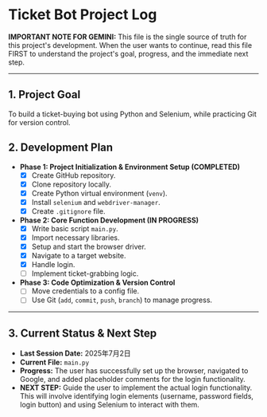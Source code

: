 # Ticket Bot Project Log

**IMPORTANT NOTE FOR GEMINI:** This file is the single source of truth for this project's development. When the user wants to continue, read this file FIRST to understand the project's goal, progress, and the immediate next step.

---

## 1. Project Goal
To build a ticket-buying bot using Python and Selenium, while practicing Git for version control.

## 2. Development Plan

*   **Phase 1: Project Initialization & Environment Setup (COMPLETED)**
    *   [x] Create GitHub repository.
    *   [x] Clone repository locally.
    *   [x] Create Python virtual environment (`venv`).
    *   [x] Install `selenium` and `webdriver-manager`.
    *   [x] Create `.gitignore` file.

*   **Phase 2: Core Function Development (IN PROGRESS)**
    *   [x] Write basic script `main.py`.
    *   [x] Import necessary libraries.
    *   [x] Setup and start the browser driver.
    *   [x] Navigate to a target website.
    *   [x] Handle login.
    *   [ ] Implement ticket-grabbing logic.

*   **Phase 3: Code Optimization & Version Control**
    *   [ ] Move credentials to a config file.
    *   [ ] Use Git (`add`, `commit`, `push`, `branch`) to manage progress.

---

## 3. Current Status & Next Step

*   **Last Session Date:** 2025年7月2日
*   **Current File:** `main.py`
*   **Progress:** The user has successfully set up the browser, navigated to Google, and added placeholder comments for the login functionality.
*   **NEXT STEP:** Guide the user to implement the actual login functionality. This will involve identifying login elements (username, password fields, login button) and using Selenium to interact with them.
